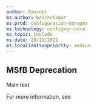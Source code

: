 ```yaml
---
author: Banreet
ms.author: banreetkaur
ms.prod: configuration-manager
ms.technology: configmgr-core
ms.topic: include
ms.date: 25/11/2022
ms.localizationpriority: medium
---
```

<!-- please update author details and remove this comment afterwards-->

## <a name="bkmk_"></a> MSfB Deprecation <!--Please update the heading as you decide and then remove this comment-->

<!--15429955-->

Main text

For more information, see 
